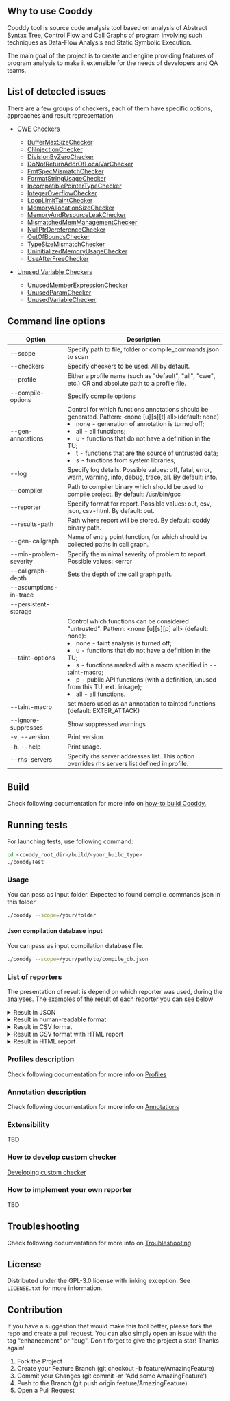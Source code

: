 ## Why to use Cooddy

Cooddy tool is source code analysis tool based on analysis of Abstract Syntax Tree, Control Flow and Call Graphs of program involving such techniques as Data-Flow Analysis and Static Symbolic Execution.

The main goal of the project is to create and engine providing features of program analysis to make it extensible for the needs of developers and QA teams.

## List of detected issues

There are a few groups of checkers, each of them have specific options, approaches and result representation

* [CWE Checkers](docs/CWE_Checkers.md)

    + [BufferMaxSizeChecker](docs/BufferMaxSizeChecker.md)
    + [CliInjectionChecker](docs/CliInjectionChecker.md)
    + [DivisionByZeroChecker](docs/DivisionByZeroChecker.md)
    + [DoNotReturnAddrOfLocalVarChecker](docs/DoNotReturnAddrOfLocalVarChecker.md)
    + [FmtSpecMismatchChecker](docs/FmtSpecMismatchChecker.md)
    + [FormatStringUsageChecker](docs/FormatStringUsageChecker.md)
    + [IncompatiblePointerTypeChecker](docs/IncompatiblePointerTypeChecker.md)
    + [IntegerOverflowChecker](docs/IntegerOverflowChecker.md)
    + [LoopLimitTaintChecker](docs/LoopLimitTaintChecker.md)
    + [MemoryAllocationSizeChecker](docs/MemoryAllocationSizeChecker.md)
    + [MemoryAndResourceLeakChecker](docs/MemoryAndResourceLeakChecker.md)
    + [MismatchedMemManagementChecker](docs/MismatchedMemManagementChecker.md)
    + [NullPtrDereferenceChecker](docs/NullPtrDereferenceChecker.md)
    + [OutOfBoundsChecker](docs/OutOfBoundsChecker.md)
    + [TypeSizeMismatchChecker](docs/TypeSizeMismatchChecker.md)
    + [UninitializedMemoryUsageChecker](docs/UninitializedMemoryUsageChecker.md)
    + [UseAfterFreeChecker](docs/UseAfterFreeChecker.md)
* [Unused Variable Checkers](docs/Unused_Variable_Checkers.md)

    + [UnusedMemberExpressionChecker](docs/UnusedMemberExpressionChecker.md)
    + [UnusedParamChecker](docs/UnusedParamChecker.md)
    + [UnusedVariableChecker](docs/UnusedVariableChecker.md)

## Command line options

| Option                 | Description                                                                                                                                                                                                                                                                                                                                                                                                   |
|------------------------|---------------------------------------------------------------------------------------------------------------------------------------------------------------------------------------------------------------------------------------------------------------------------------------------------------------------------------------------------------------------------------------------------------------|
| --scope                | Specify path to file, folder or compile_commands.json to scan                                                                                                                                                                                                                                                                                                                                                 |
| --checkers             | Specify checkers to be used. All by default.                                                                                                                                                                                                                                                                                                                                                                  |
| --profile              | Either a profile name (such as "default", "all", "cwe", etc.) OR and absolute path to a profile file.                                                                                                                                                                                                                                                                                                         |
| --compile-options      | Specify compile options                                                                                                                                                                                                                                                                                                                                                                                       |
| --gen-annotations      | Control for which functions annotations should be generated. Pattern: <none [u][s][t] all>(default: none)<li>none - generation of annotation is turned off;</li><li>all - all functions;</li><li>u - functions that do not have a definition in the TU;</li><li>t - functions that are the source of untrusted data;</li><li>s - functions from system libraries;</li>                                        |
| --log                  | Specify log details. Possible values: off, fatal, error, warn, warning, info, debug, trace, all. By default: info.                                                                                                                                                                                                                                                                                            |
| --compiler             | Path to compiler binary which should be used to compile project. By default: /usr/bin/gcc                                                                                                                                                                                                                                                                                                                     |
| --reporter             | Specify format for report. Possible values: out, csv, json, csv-html. By default: out.                                                                                                                                                                                                                                                                                                                        |
| --results-path         | Path where report will be stored. By default: coddy binary path.                                                                                                                                                                                                                                                                                                                                              |
| --gen-callgraph        | Name of entry point function, for which should be collected paths in call graph.                                                                                                                                                                                                                                                                                                                              |
| --min-problem-severity | Specify the minimal severity of problem to report. Possible values: <error                                                                                                                                                                                                                                                                                                                                    |warning|notify> |
| --callgraph-depth      | Sets the depth of the call graph path.                                                                                                                                                                                                                                                                                                                                                                        |
| --assumptions-in-trace |                                                                                                                                                                                                                                                                                                                                                                                                               |
| --persistent-storage   |                                                                                                                                                                                                                                                                                                                                                                                                               |
| --taint-options        | Control which functions can be considered "untrusted". Pattern: <none [u][s][p] all> (default: none):<li>none - taint analysis is turned off;</li><li>u - functions that do not have a definition in the TU;</li><li>s - functions marked with a macro specified in --taint-macro;</li><li>p - public API functions (with a definition, unused from this TU, ext. linkage);</li><li>all - all functions.</li> |
| --taint-macro          | set macro used as an annotation to tainted functions (default: EXTER_ATTACK)                                                                                                                                                                                                                                                                                                                                  |
| --ignore-suppresses    | Show suppressed warnings                                                                                                                                                                                                                                                                                                                                                                                      |
| -v, --version          | Print version.                                                                                                                                                                                                                                                                                                                                                                                                |
| -h, --help             | Print usage.                                                                                                                                                                                                                                                                                                                                                                                                  |
| --rhs-servers          | Specify rhs server addresses list. This option overrides rhs servers list defined in profile.                                                                                                                                                                                                                                                                                                                 |

## Build

Check following documentation for more info on [how-to build Cooddy.](docs/Build.md)

## Running tests

For launching tests, use following command:

```bash
cd <cooddy_root_dir>/build/<your_build_type>
./cooddyTest
```

### Usage

You can pass as input folder. Expected to found compile_commands.json in this folder

```bash
./cooddy --scope=/your/folder
```

#### Json compilation database input

You can pass as input compilation database file.

```bash
./cooddy --scope=/your/path/to/compile_db.json
```

### List of reporters

The presentation of result is depend on which reporter was used, during the analyses. The examples of the result of each reporter you can see below

<details>

<summary>Result in JSON
</summary>

Result will be presented in cooddy_result.json, which is located in the current working directory by default or in location passed to argument results-path. This file contains list of problems, found in scope.

By calling following example of analyses

```bash
/mnt/d/work/Cooddy/build/release/cooddy --scope=/mnt/d/work/kvdb_test --results-path=/mnt/d --reporter=json
```

the content of result will be following

```json
{
   "start_time":"2021-10-06T08:30:08.339Z",
   "end_time":"2021-10-06T08:30:08.557Z",
   "profile":"default.profile",
   "command_line":"--scope=/mnt/d/work/kvdb_test --results-path=/mnt/d --reporter=json",
   "git_commit":"50cff76197957237806a704ff1c711e220f58099",
   "git_version":"v1_7",
   "problems":[
      {
         "file":"/mnt/d/work/Cooddy/test/test_cases/analyzerToolTest/test_trace.cpp",
         "line":5,
         "offset":9,
         "length":7,
         "problem_class":{
            "name":"SSR_1.1.2.1",
            "severity":"ERROR",
            "profile":"Common Weakness Enumeration",
            "inspection_name":"NullPtrDereferenceChecker"
         },
         "highlighted_element":"",
         "description":"Null dereference",
         "trace":[
            {
               "file":"/mnt/d/work/Cooddy/test/test_cases/analyzerToolTest/test_trace.cpp",
               "line":12,
               "col":22,
               "end_line":12,
               "end_col":28
            },
            {
               "file":"/mnt/d/work/Cooddy/test/test_cases/analyzerToolTest/test_trace.cpp",
               "line":13,
               "col":15,
               "end_line":13,
               "end_col":22
            },
            {
               "file":"/mnt/d/work/Cooddy/test/test_cases/analyzerToolTest/test_trace.cpp",
               "line":5,
               "col":9,
               "end_line":5,
               "end_col":16
            }
         ]
      }
   ]
}
```

</details>



<details>

<summary>Result in human-readable format
</summary>


By default, result will be printed in output of the console. If saving result in human-readable format in file is required, you need to pass path to location of result file to argument results-path. This file contains list of problems, found in scope.

By calling following example of analyses

```bash
/mnt/d/work/Cooddy/build/release/cooddy --scope=/mnt/d/work/kvdb_test --results-path=/mnt/d
```

the content of result will be following

```
Problem found. NullPtrDereferenceCheker: Null dereference File: /mnt/d/work/test_projects/sqlite_vm/mnt/storage/projects-for-analysis/sqlite/bld/sqlite3.c:59362:6, Trace: File: /mnt/d/work/test_projects/sqlite_vm/mnt/storage/projects-for-analysis/sqlite/bld/sqlite3.c:55128:44 File: /mnt/d/work/test_projects/sqlite_vm/mnt/storage/projects-for-analysis/sqlite/bld/sqlite3.c:55128:44 Problem found. UninitializedMemoryUsageChecker: Do not access uninitialized memory. File: /mnt/d/work/test_projects/sqlite_vm/mnt/storage/projects-for-analysis/sqlite/bld/sqlite3.c:79959:13, Trace: File: /mnt/d/work/test_projects/sqlite_vm/mnt/storage/projects-for-analysis/sqlite/bld/sqlite3.c:79869:3 Problem found. NullPtrDereferenceCheker: Null dereference File: /mnt/d/work/test_projects/sqlite_vm/mnt/storage/projects-for-analysis/sqlite/bld/sqlite3.c:79768:5, Trace: File: /mnt/d/work/test_projects/sqlite_vm/mnt/storage/projects-for-analysis/sqlite/bld/sqlite3.c:80353:18 File: /mnt/d/work/test_projects/sqlite_vm/mnt/storage/projects-for-analysis/sqlite/bld/sqlite3.c:80324:28 Problem found. NullPtrDereferenceCheker: Null dereference File: /mnt/d/work/test_projects/sqlite_vm/mnt/storage/projects-for-analysis/sqlite/bld/sqlite3.c:80356:12, Trace: File: /mnt/d/work/test_projects/sqlite_vm/mnt/storage/projects-for-analysis/sqlite/bld/sqlite3.c:80326:29 Problem found: Strictly check integer operations to ensure no overflow, wrap or division by zero. File: /mnt/d/work/test_projects/sqlite_vm/mnt/storage/projects-for-analysis/sqlite/bld/sqlite3.c:28704:35, Trace: File: /mnt/d/work/test_projects/sqlite_vm/mnt/storage/projects-for-analysis/sqlite/bld/sqlite3.c:28701:11
```

</details>



<details>

<summary>Result in CSV format
</summary>

Result will be presented in cooddy_result.csv, which is located in the current working directory by default or in location passed to argument results-path. This file contains list of problems, found in scope.

By calling following example of analyses

```bash
/mnt/d/work/Cooddy/build/release/cooddy --scope=/mnt/d/work/kvdb_test --results-path=/mnt/d --reporter=csv
```

In Excel the content of result will be following:

![](docs/imgs/README/image2021-5-21_14-24-11.png)


</details>



<details>

<summary>Result in CSV format with HTML report
</summary>

Result will be presented in cooddy_result.csv, which is located in the current working directory by default or in location passed to argument results-path. This file contains list of problems, found in scope.

By calling following example of analyses

```bash
/mnt/d/work/Cooddy/build/release/cooddy --scope=/mnt/d/work/test --reporter=csv-html
```

### In Excel the content of result will be following:

![](docs/imgs/README/image2021-6-29_16-15-46.png)

When clicking to file with trace with name report-f8a8ec.html you can see description of error trace.

Here you can review source code step by step to determine the source of some specific error, with description on each step.

![](docs/imgs/README/image2023-1-12_12-52-55.png)


</details>



<details>

<summary>Result in HTML report
</summary>

Result will be presented in cooddy_result.html, which is located in the current working directory by default or in location passed to argument results-path. This file contains list of problems, found in scope.

By calling following example of analyses

```bash
/mnt/d/work/Cooddy/build/release/cooddy --scope=/mnt/d/work/test --reporter=html
```

In HTML the content of result will be following:

![](docs/imgs/README/image2023-1-12_12-56-48.png)


</details>

### Profiles description

Check following documentation for more info on [Profiles](docs/Profiles.md)

### Annotation description

Check following documentation for more info on [Annotations](docs/Annotations.md)

### Extensibility

TBD

### How to develop custom checker

[Developing custom checker](docs/How_to_develop_a_custom_checker.md)

### How to implement your own reporter

TBD

## Troubleshooting

Check following documentation for more info on [Troubleshooting](docs/Troubleshooting.md)

## License

Distributed under the GPL-3.0 license with linking exception. See `LICENSE.txt` for more information.

## Contribution

If you have a suggestion that would make this tool better, please fork the repo and create a pull request. You can also simply open an issue with the tag "enhancement" or "bug". Don't forget to give the project a star! Thanks again!

1. Fork the Project
2. Create your Feature Branch (git checkout -b feature/AmazingFeature)
3. Commit your Changes (git commit -m 'Add some AmazingFeature')
4. Push to the Branch (git push origin feature/AmazingFeature)
5. Open a Pull Request